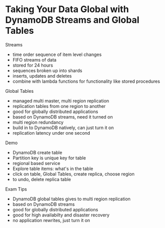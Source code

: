 # Taking Your Data Global with DynamoDB Streams and Global Tables

Streams
- time order sequence of item level changes
- FIFO streams of data
- stored for 24 hours
- sequences broken up into shards
- inserts, updates and deletes
- combine with lambda functions for functionality like stored procedures

Global Tables
- managed multi master, multi region replication
- replication tables from one region to another
- good for globally distributed applications
- based on DynamoDB streams, need it turned on
- multi region redundancy
- build in to DynamoDB natively, can just turn it on
- replication latency under one second

Demo
- DynamoDB create table
- Partition key is unique key for table
- regional based service
- Explore table items: what's in the table
- click on table, Global Tables, create replica, choose region
- to undo, delete replica table

Exam Tips
- DynamoDB global tables gives to multi region replication
- based on DynamoDB streams
- good for globally distributed applications
- good for high availabilty and disaster recovery
- no application rewrites, just turn it on